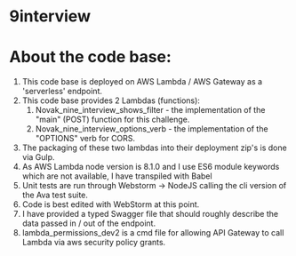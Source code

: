 # 9interview

# About the code base:

1. This code base is deployed on AWS Lambda / AWS Gateway as a 'serverless' endpoint.
2. This code base provides 2 Lambdas (functions):
	1. Novak_nine_interview_shows_filter - the implementation of the "main" (POST) function for this challenge.
	2. Novak_nine_interview_options_verb - the implementation of the "OPTIONS" verb for CORS.
3. The packaging of these two lambdas into their deployment zip's is done via Gulp.
4. As AWS Lambda node version is 8.1.0 and I use ES6 module keywords which are not available, I have transpiled with Babel
5. Unit tests are run through Webstorm -> NodeJS calling the cli version of the Ava test suite.
6. Code is best edited with WebStorm at this point.
7. I have provided a typed Swagger file that should roughly describe the data passed in / out of the endpoint.
8. lambda_permissions_dev2 is a cmd file for allowing API Gateway to call Lambda via aws security policy grants.


